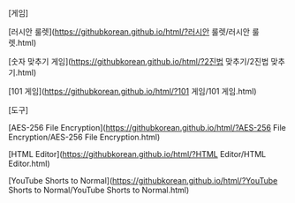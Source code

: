 [게임]

[러시안 룰렛](https://githubkorean.github.io/html/?러시안 룰렛/러시안 룰렛.html)

[숫자 맞추기 게임](https://githubkorean.github.io/html/?2진법 맞추기/2진법 맞추기.html)

[101 게임](https://githubkorean.github.io/html/?101 게임/101 게임.html)

[도구]

[AES-256 File Encryption](https://githubkorean.github.io/html/?AES-256 File Encryption/AES-256 File Encryption.html)

[HTML Editor](https://githubkorean.github.io/html/?HTML Editor/HTML Editor.html)

[YouTube Shorts to Normal](https://githubkorean.github.io/html/?YouTube Shorts to Normal/YouTube Shorts to Normal.html)
